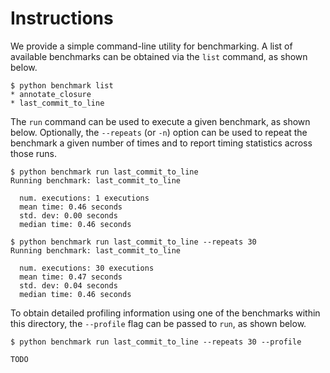 Instructions
============

We provide a simple command-line utility for benchmarking. A list of available
benchmarks can be obtained via the `list` command, as shown below.

```
$ python benchmark list
* annotate_closure
* last_commit_to_line
```

The `run` command can be used to execute a given benchmark, as shown below.
Optionally, the `--repeats` (or `-n`) option can be used to repeat the
benchmark a given number of times and to report timing statistics across those
runs.

```
$ python benchmark run last_commit_to_line
Running benchmark: last_commit_to_line

  num. executions: 1 executions
  mean time: 0.46 seconds
  std. dev: 0.00 seconds
  median time: 0.46 seconds

$ python benchmark run last_commit_to_line --repeats 30
Running benchmark: last_commit_to_line

  num. executions: 30 executions
  mean time: 0.47 seconds
  std. dev: 0.04 seconds
  median time: 0.46 seconds

```

To obtain detailed profiling information using one of the benchmarks within
this directory, the `--profile` flag can be passed to `run`, as shown below.

```
$ python benchmark run last_commit_to_line --repeats 30 --profile

TODO
```
